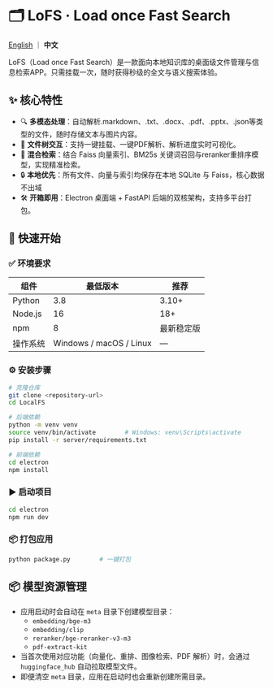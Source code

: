 # 🗂️ LoFS · Load once Fast Search

[English](README_EN.md) ｜ **中文**

LoFS（Load once Fast Search）是一款面向本地知识库的桌面级文件管理与信息检索APP。只需挂载一次，随时获得秒级的全文与语义搜索体验。

## ✨ 核心特性
- 🔍 **多模态处理**：自动解析.markdown、.txt、.docx、.pdf、.pptx、.json等类型的文件，随时存储文本与图片内容。
- 📁 **文件树交互**：支持一键挂载、一键PDF解析、解析进度实时可视化。
- 🧠 **混合检索**：结合 Faiss 向量索引、BM25s 关键词召回与reranker重排序模型，实现精准检索。
- 🔒 **本地优先**：所有文件、向量与索引均保存在本地 SQLite 与 Faiss，核心数据不出域
- 🛠️ **开箱即用**：Electron 桌面端 + FastAPI 后端的双核架构，支持多平台打包。

## 🚀 快速开始
### ✅ 环境要求
| 组件 | 最低版本 | 推荐 |
| --- | --- | --- |
| Python | 3.8 | 3.10+ |
| Node.js | 16 | 18+ |
| npm | 8 | 最新稳定版 |
| 操作系统 | Windows / macOS / Linux | — |

### ⚙️ 安装步骤
```bash
# 克隆仓库
git clone <repository-url>
cd LocalFS

# 后端依赖
python -m venv venv
source venv/bin/activate        # Windows: venv\Scripts\activate
pip install -r server/requirements.txt

# 前端依赖
cd electron
npm install
```

### ▶️ 启动项目
```bash
cd electron
npm run dev
```

### 📦 打包应用
```bash
python package.py        # 一键打包
```

## 📦 模型资源管理
- 应用启动时会自动在 `meta` 目录下创建模型目录：
  - `embedding/bge-m3`
  - `embedding/clip`
  - `reranker/bge-reranker-v3-m3`
  - `pdf-extract-kit`
- 当首次使用对应功能（向量化、重排、图像检索、PDF 解析）时，会通过 `huggingface_hub` 自动拉取模型文件。
- 即便清空 `meta` 目录，应用在启动时也会重新创建所需目录。
